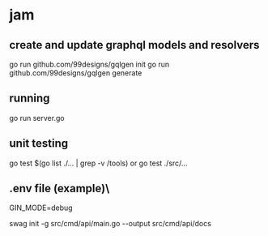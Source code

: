 # jam

## create and update graphql models and resolvers
go run github.com/99designs/gqlgen init
go run github.com/99designs/gqlgen generate

## running
go run server.go

## unit testing
go test $(go list ./... | grep -v /tools)
or
go test ./src/...

## .env file (example)\
GIN_MODE=debug

swag init -g src/cmd/api/main.go --output src/cmd/api/docs